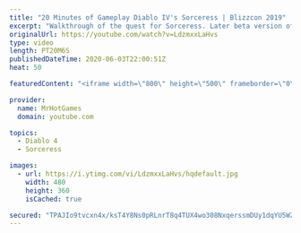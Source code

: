 ```yaml
---
title: "20 Minutes of Gameplay Diablo IV's Sorceress | Blizzcon 2019"
excerpt: "Walkthrough of the quest for Sorceress. Later beta version of Diablo 4 (Blizzcon 2019)"
originalUrl: https://youtube.com/watch?v=LdzmxxLaHvs
type: video
length: PT20M6S
publishedDateTime: 2020-06-03T22:00:51Z
heat: 50

featuredContent: "<iframe width=\"800\" height=\"500\" frameborder=\"0\" src=\"https://www.youtube.com/embed/LdzmxxLaHvs\" allow=\"accelerometer; autoplay; encrypted-media; gyroscope; picture-in-picture\" allowfullscreen></iframe>"

provider:
  name: MrHotGames
  domain: youtube.com

topics:
  - Diablo 4
  - Sorceress

images:
  - url: https://i.ytimg.com/vi/LdzmxxLaHvs/hqdefault.jpg
    width: 480
    height: 360
    isCached: true

secured: "TPAJIo9tvcxn4x/ksT4Y8Ns0pRLnrT8q4TUX4wo308NxqerssmDUy1dqYU5WZkcOEVo3WZ+ODy/4FeOZvqJRNgTKZp5tOCLHVt/rzyT7akBWPpiD91QeEW/PnIyKKxWAQE1u4IXaMxBD7bmfC+ZTLIuyBgxrK3ustbGVRT8UO5U9WUT7pV9BGLhjA/GzJhessJsmBpChGYE0gQ7RwwZBP1AizLuRUzMCQTlLe20bmADlMStSY7I9Y+mOJinB1Lsoq1UNpsMofWxYl3pAx+oddQamqaWHFhii0zYx1nCjr0ZTE5RKihVNUz7HtxoI/srHhykeyitHVtEnxnYdH8C+TamknqwFTRRo37d7jBuyfe8jHEhZ62g4M0H+t2SYzR7rd/zsyAkXK1Rogf9Q4qVfmw==;4yxtFesbxzByGb3mcRkbRw=="
---
```


